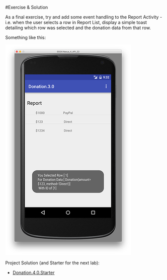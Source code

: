 #Exercise & Solution

As a final exercise, try and add some event handling to the Report Activity - i.e. when the user selects a row in Report List, display a simple toast detailing which row was selected and the donation data from that row.

Something like this:

![](../img/lab4s701.png)

Project Solution (and Starter for the next lab):

- [Donation.4.0.Starter](../archives/Donation.4.0.Starter.zip)

